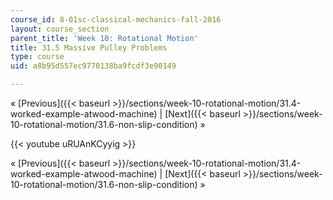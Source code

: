 ```yaml
---
course_id: 8-01sc-classical-mechanics-fall-2016
layout: course_section
parent_title: 'Week 10: Rotational Motion'
title: 31.5 Massive Pulley Problems
type: course
uid: a8b95d557ec9770138ba9fcdf3e90149

---
```


« [Previous]({{< baseurl >}}/sections/week-10-rotational-motion/31.4-worked-example-atwood-machine) | [Next]({{< baseurl >}}/sections/week-10-rotational-motion/31.6-non-slip-condition) »

{{< youtube uRUAnKCyyig >}}

« [Previous]({{< baseurl >}}/sections/week-10-rotational-motion/31.4-worked-example-atwood-machine) | [Next]({{< baseurl >}}/sections/week-10-rotational-motion/31.6-non-slip-condition) »